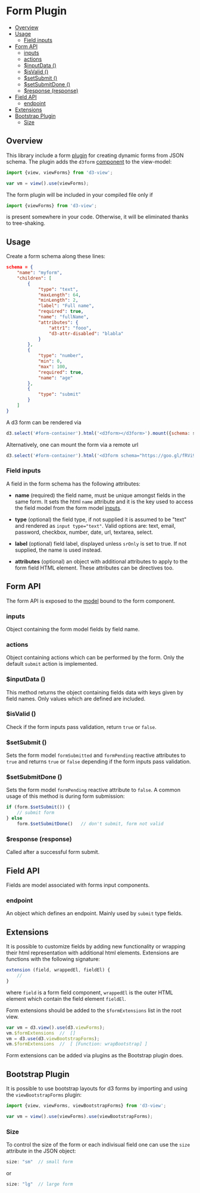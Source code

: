 # Form Plugin

<!-- START doctoc generated TOC please keep comment here to allow auto update -->
<!-- DON'T EDIT THIS SECTION, INSTEAD RE-RUN doctoc TO UPDATE -->


- [Overview](#overview)
- [Usage](#usage)
  - [Field inputs](#field-inputs)
- [Form API](#form-api)
  - [inputs](#inputs)
  - [actions](#actions)
  - [$inputData ()](#inputdata-)
  - [$isValid ()](#isvalid-)
  - [$setSubmit ()](#setsubmit-)
  - [$setSubmitDone ()](#setsubmitdone-)
  - [$response (response)](#response-response)
- [Field API](#field-api)
  - [endpoint](#endpoint)
- [Extensions](#extensions)
- [Bootstrap Plugin](#bootstrap-plugin)
  - [Size](#size)

<!-- END doctoc generated TOC please keep comment here to allow auto update -->

## Overview

This library include a form [plugin][] for creating dynamic forms from JSON schema.
The plugin adds the ``d3form`` [component][] to the view-model:
```javascript
import {view, viewForms} from 'd3-view';

var vm = view().use(viewForms);
```

The form plugin will be included in your compiled file only if
```javascript
import {viewForms} from 'd3-view';
```
is present somewhere in your code. Otherwise, it will be eliminated thanks to
tree-shaking.

## Usage

Create a form schema along these lines:
```json
schema = {
    "name": "myform",
    "children": [
        {
            "type": "text",
            "maxLength": 64,
            "minLength": 2,
            "label": "Full name",
            "required": true,
            "name": "fullName",
            "attributes": {
                "attr1": "fooo",
                "d3-attr-disabled": "blabla"
            }
        },
        {
            "type": "number",
            "min": 0,
            "max": 100,
            "required": true,
            "name": "age"
        },
        {
            "type": "submit"
        }
    ]
}
```
A d3 form can be rendered via
```javascript
d3.select('#form-container').html('<d3form></d3form>').mount({schema: schema});
```
Alternatively, one can mount the form via a remote url
```javascript
d3.select('#form-container').html('<d3form schema="https://goo.gl/fRVi9w"><d3form>');
```
### Field inputs

A field in the form schema has the following attributes:

* **name** (required) the field name, must be unique amongst fields in the same form. It sets the html ``name`` attribute and it is the key used to access the field model from the form model [inputs](#inputs).

* **type** (optional) the field type, if not supplied it is assumed to be "text" and rendered as ``input type="text"``. Valid options are: text, email, password, checkbox, number, date, url, textarea, select.

* **label** (optional) field label, displayed unless `srOnly` is set to true. If not supplied, the name is used instead.

* **attributes** (optional) an object with additional attributes to apply to the form field HTML element. These attributes can be directives too.

## Form API

The form API is exposed to the [model](./model.md) bound to the form component.

### inputs

Object containing the form model fields by field name.

### actions

Object containing actions which can be performed by the form.
Only the default ``submit`` action is implemented.

### $inputData ()

This method returns the object containing fields data with keys given by field names.
Only values which are defined are included.

### $isValid ()

Check if the form inputs pass validation, return ``true`` or ``false``.

### $setSubmit ()

Sets the form model ``formSubmitted`` and ``formPending`` reactive attributes to ``true`` and
returns ``true`` or ``false`` depending if the form inputs pass validation.

### $setSubmitDone ()

Sets the form model ``formPending`` reactive attribute to ``false``.
A common usage of this method is during form submission:
```javascript
if (form.$setSubmit()) {
    // submit form
} else
    form.$setSubmitDone()   // don't submit, form not valid
```

### $response (response)

Called after a successful form submit.


## Field API

Fields are model associated with forms input components.

### endpoint

An object which defines an endpoint. Mainly used by ``submit`` type fields.

## Extensions

It is possible to customize fields by adding new functionality or
wrapping their html representation with additional html elements.
Extensions are functions with the following signature:
```javascript
extension (field, wrappedEl, fieldEl) {
    //
}
```
where ``field`` is a form field component, ``wrappedEl`` is the outer HTML element
which contain the field element ``fieldEl``.

Form extensions should be added to the ``$formExtensions`` list in the root view.
```javascript
var vm = d3.view().use(d3.viewForms);
vm.$formExtensions  //  []
vm = d3.use(d3.viewBootstrapForms);
vm.$formExtensions  //  [ [Function: wrapBootstrap] ]
```

Form extensions can be added via plugins as the Bootstrap plugin does.

## Bootstrap Plugin

It is possible to use bootstrap layouts for d3 forms by importing and using the ``viewBootstrapForms`` plugin:
```javascript
import {view, viewForms, viewBootstrapForms} from 'd3-view';

var vm = view().use(viewForms).use(viewBootstrapForms);
```

### Size

To control the size of the form or each indivisual field one can use the ``size``
attribute in the JSON object:
```javascript
size: "sm"  // small form
```
or
```javascript
size: "lg"  // large form
```

[component]: ./component.md
[plugin]: ./plugins.md
